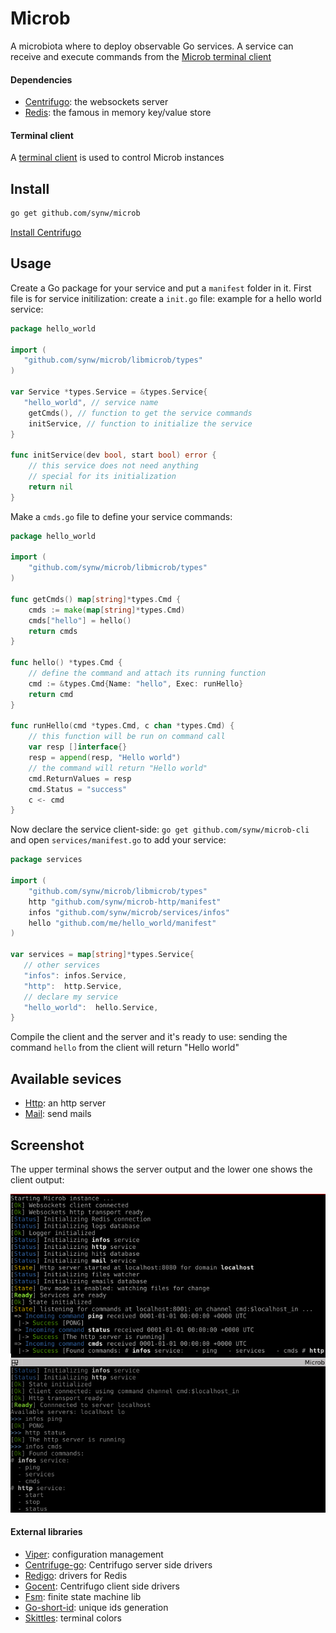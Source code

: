 # Microb

A microbiota where to deploy observable Go services. A service can receive and execute commands from the 
[Microb terminal client](https://github.com/synw/microb-cli)

#### Dependencies

- [Centrifugo](https://github.com/centrifugal/centrifugo): the websockets server
- [Redis](https://redis.io/): the famous in memory key/value store

#### Terminal client

A [terminal client](https://github.com/synw/microb-cli) is used to control Microb instances

## Install

   ```bash
   go get github.com/synw/microb
   ```
   
[Install Centrifugo](https://fzambia.gitbooks.io/centrifugal/content/server/start.html)

## Usage

Create a Go package for your service and put a `manifest` folder in it. First file is for service
initilization: create a `init.go` file: example for a hello world service:

   ```go
   package hello_world

   import (
      "github.com/synw/microb/libmicrob/types"
   )

   var Service *types.Service = &types.Service{
	  "hello_world", // service name
	   getCmds(), // function to get the service commands
	   initService, // function to initialize the service
   }
   
   func initService(dev bool, start bool) error {
       // this service does not need anything
       // special for its initialization
	   return nil
   }
   ```
   
Make a `cmds.go` file to define your service commands:

   ```go
   package hello_world

   import (
	   "github.com/synw/microb/libmicrob/types"
   )

   func getCmds() map[string]*types.Cmd {
	   cmds := make(map[string]*types.Cmd)
	   cmds["hello"] = hello()
	   return cmds
   }

   func hello() *types.Cmd {
       // define the command and attach its running function
	   cmd := &types.Cmd{Name: "hello", Exec: runHello}
	   return cmd
   }
   
   func runHello(cmd *types.Cmd, c chan *types.Cmd) {
       // this function will be run on command call
	   var resp []interface{}
	   resp = append(resp, "Hello world")
	   // the command will return "Hello world"
	   cmd.ReturnValues = resp
	   cmd.Status = "success"
	   c <- cmd
   }
   ```
   
Now declare the service client-side: `go get github.com/synw/microb-cli` and open
`services/manifest.go` to add your service:

   ```go
   package services

   import (
       "github.com/synw/microb/libmicrob/types"
	   http "github.com/synw/microb-http/manifest"
	   infos "github.com/synw/microb/services/infos"
	   hello "github.com/me/hello_world/manifest"
   )

   var services = map[string]*types.Service{
      // other services
      "infos": infos.Service,
      "http":  http.Service,
      // declare my service
      "hello_world":  hello.Service,
   }
   ```
   
Compile the client and the server and it's ready to use: sending the command `hello` from
the client will return "Hello world"

## Available sevices

- [Http](https://github.com/synw/microb-http): an http server
- [Mail](https://github.com/synw/microb-mail): send mails

## Screenshot

The upper terminal shows the server output and the lower one shows the client output:

![Screenshot](https://raw.githubusercontent.com/synw/microb/master/docs/img/screenshot.png)

#### External libraries

- [Viper](https://github.com/spf13/viper): configuration management
- [Centrifuge-go](https://github.com/centrifugal/centrifuge-go): Centrifugo server side drivers
- [Redigo](https://github.com/gomodule/redigo): drivers for Redis
- [Gocent](https://github.com/centrifugal/gocent): Centrifugo client side drivers
- [Fsm](https://github.com/looplab/fsm): finite state machine lib
- [Go-short-id](https://github.com/SKAhack/go-shortid): unique ids generation
- [Skittles](https://godoc.org/github.com/acmacalister/skittles): terminal colors
